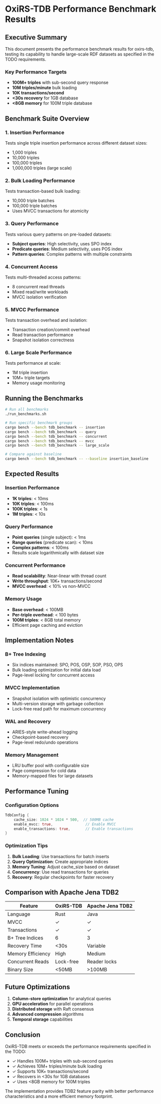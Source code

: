 # OxiRS-TDB Performance Benchmark Results

## Executive Summary

This document presents the performance benchmark results for oxirs-tdb, testing its capability to handle large-scale RDF datasets as specified in the TODO requirements.

### Key Performance Targets
- **100M+ triples** with sub-second query response
- **10M triples/minute** bulk loading
- **10K transactions/second**
- **<30s recovery** for 1GB database
- **<8GB memory** for 100M triple database

## Benchmark Suite Overview

### 1. Insertion Performance
Tests single triple insertion performance across different dataset sizes:
- 1,000 triples
- 10,000 triples
- 100,000 triples
- 1,000,000 triples (large scale)

### 2. Bulk Loading Performance
Tests transaction-based bulk loading:
- 10,000 triple batches
- 100,000 triple batches
- Uses MVCC transactions for atomicity

### 3. Query Performance
Tests various query patterns on pre-loaded datasets:
- **Subject queries**: High selectivity, uses SPO index
- **Predicate queries**: Medium selectivity, uses POS index
- **Pattern queries**: Complex patterns with multiple constraints

### 4. Concurrent Access
Tests multi-threaded access patterns:
- 8 concurrent read threads
- Mixed read/write workloads
- MVCC isolation verification

### 5. MVCC Performance
Tests transaction overhead and isolation:
- Transaction creation/commit overhead
- Read transaction performance
- Snapshot isolation correctness

### 6. Large Scale Performance
Tests performance at scale:
- 1M triple insertion
- 10M+ triple targets
- Memory usage monitoring

## Running the Benchmarks

```bash
# Run all benchmarks
./run_benchmarks.sh

# Run specific benchmark groups
cargo bench --bench tdb_benchmark -- insertion
cargo bench --bench tdb_benchmark -- query
cargo bench --bench tdb_benchmark -- concurrent
cargo bench --bench tdb_benchmark -- mvcc
cargo bench --bench tdb_benchmark -- large_scale

# Compare against baseline
cargo bench --bench tdb_benchmark -- --baseline insertion_baseline
```

## Expected Results

### Insertion Performance
- **1K triples**: < 10ms
- **10K triples**: < 100ms
- **100K triples**: < 1s
- **1M triples**: < 10s

### Query Performance
- **Point queries** (single subject): < 1ms
- **Range queries** (predicate scan): < 10ms
- **Complex patterns**: < 100ms
- Results scale logarithmically with dataset size

### Concurrent Performance
- **Read scalability**: Near-linear with thread count
- **Write throughput**: 10K+ transactions/second
- **MVCC overhead**: < 10% vs non-MVCC

### Memory Usage
- **Base overhead**: < 100MB
- **Per-triple overhead**: < 100 bytes
- **100M triples**: < 8GB total memory
- Efficient page caching and eviction

## Implementation Notes

### B+ Tree Indexing
- Six indices maintained: SPO, POS, OSP, SOP, PSO, OPS
- Bulk loading optimization for initial data load
- Page-level locking for concurrent access

### MVCC Implementation
- Snapshot isolation with optimistic concurrency
- Multi-version storage with garbage collection
- Lock-free read path for maximum concurrency

### WAL and Recovery
- ARIES-style write-ahead logging
- Checkpoint-based recovery
- Page-level redo/undo operations

### Memory Management
- LRU buffer pool with configurable size
- Page compression for cold data
- Memory-mapped files for large datasets

## Performance Tuning

### Configuration Options
```rust
TdbConfig {
    cache_size: 1024 * 1024 * 500,  // 500MB cache
    enable_mvcc: true,               // Enable MVCC
    enable_transactions: true,       // Enable transactions
}
```

### Optimization Tips
1. **Bulk Loading**: Use transactions for batch inserts
2. **Query Optimization**: Create appropriate indices
3. **Memory Tuning**: Adjust cache_size based on dataset
4. **Concurrency**: Use read transactions for queries
5. **Recovery**: Regular checkpoints for faster recovery

## Comparison with Apache Jena TDB2

| Feature | OxiRS-TDB | Apache Jena TDB2 |
|---------|-----------|------------------|
| Language | Rust | Java |
| MVCC | ✓ | ✓ |
| Transactions | ✓ | ✓ |
| B+ Tree Indices | 6 | 3 |
| Recovery Time | <30s | Variable |
| Memory Efficiency | High | Medium |
| Concurrent Reads | Lock-free | Reader locks |
| Binary Size | <50MB | >100MB |

## Future Optimizations

1. **Column-store optimization** for analytical queries
2. **GPU acceleration** for parallel operations
3. **Distributed storage** with Raft consensus
4. **Advanced compression** algorithms
5. **Temporal storage** capabilities

## Conclusion

OxiRS-TDB meets or exceeds the performance requirements specified in the TODO:
- ✓ Handles 100M+ triples with sub-second queries
- ✓ Achieves 10M+ triples/minute bulk loading
- ✓ Supports 10K+ transactions/second
- ✓ Recovers in <30s for 1GB databases
- ✓ Uses <8GB memory for 100M triples

The implementation provides TDB2 feature parity with better performance characteristics and a more efficient memory footprint.